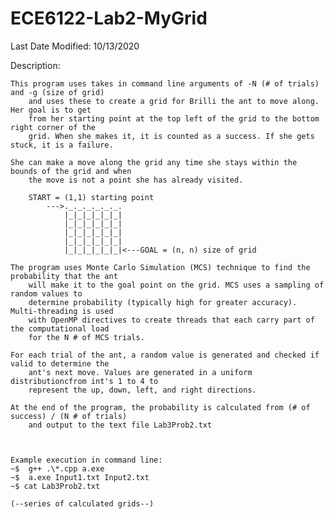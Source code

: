 # ECE6122-Lab2-MyGrid

Last Date Modified: 10/13/2020

Description:

	This program uses takes in command line arguments of -N (# of trials) and -g (size of grid)
		and uses these to create a grid for Brilli the ant to move along. Her goal is to get 
		from her starting point at the top left of the grid to the bottom right corner of the 
		grid. When she makes it, it is counted as a success. If she gets stuck, it is a failure.

	She can make a move along the grid any time she stays within the bounds of the grid and when
		the move is not a point she has already visited.

		START = (1,1) starting point
			--->._._._._._._.
				|_|_|_|_|_|_|
				|_|_|_|_|_|_|
				|_|_|_|_|_|_|
				|_|_|_|_|_|_|
				|_|_|_|_|_|_|<---GOAL = (n, n) size of grid

	The program uses Monte Carlo Simulation (MCS) technique to find the probability that the ant 
		will make it to the goal point on the grid. MCS uses a sampling of random values to 
		determine probability (typically high for greater accuracy). Multi-threading is used 
		with OpenMP directives to create threads that each carry part of the computational load 
		for the N # of MCS trials.

	For each trial of the ant, a random value is generated and checked if valid to determine the 
		ant's next move. Values are generated in a uniform distributioncfrom int's 1 to 4 to 
		represent the up, down, left, and right directions.

	At the end of the program, the probability is calculated from (# of success) / (N # of trials)
		and output to the text file Lab3Prob2.txt
    
    
    
    Example execution in command line:
    ~$  g++ .\*.cpp a.exe
    ~$  a.exe Input1.txt Input2.txt
    ~$ cat Lab3Prob2.txt
    
    (--series of calculated grids--)
    
